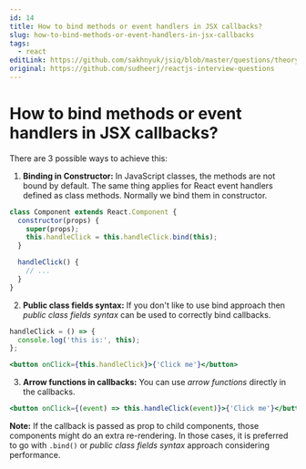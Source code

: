 ```yaml
---
id: 14
title: How to bind methods or event handlers in JSX callbacks?
slug: how-to-bind-methods-or-event-handlers-in-jsx-callbacks
tags:
  - react
editLink: https://github.com/sakhnyuk/jsiq/blob/master/questions/theory/react/14.md
original: https://github.com/sudheerj/reactjs-interview-questions
---
```


# How to bind methods or event handlers in JSX callbacks?

There are 3 possible ways to achieve this:

1. **Binding in Constructor:** In JavaScript classes, the methods are not bound by default. The same thing applies for React event handlers defined as class methods. Normally we bind them in constructor.

```javascript
class Component extends React.Component {
  constructor(props) {
    super(props);
    this.handleClick = this.handleClick.bind(this);
  }

  handleClick() {
    // ...
  }
}
```

2. **Public class fields syntax:** If you don't like to use bind approach then _public class fields syntax_ can be used to correctly bind callbacks.

```jsx
handleClick = () => {
  console.log('this is:', this);
};
```

```jsx
<button onClick={this.handleClick}>{'Click me'}</button>
```

3. **Arrow functions in callbacks:** You can use _arrow functions_ directly in the callbacks.

```jsx
<button onClick={(event) => this.handleClick(event)}>{'Click me'}</button>
```

**Note:** If the callback is passed as prop to child components, those components might do an extra re-rendering. In those cases, it is preferred to go with `.bind()` or _public class fields syntax_ approach considering performance.